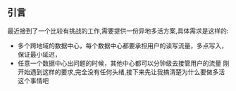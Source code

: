 ## 引言

最近接到了一个比较有挑战的工作,需要提供一份异地多活方案,具体需求是这样的:
* 多个跨地域的数据中心，每个数据中心都要承担用户的读写流量，多点写入，保证最小延迟，
* 任意一个数据中心出问题的时候，其他中心都可以分钟级去接管用户的流量
刚开始遇到这样的要求,完全没有任何头绪,接下来先让我搞清楚为什么要做多活这个事情吧

### 
